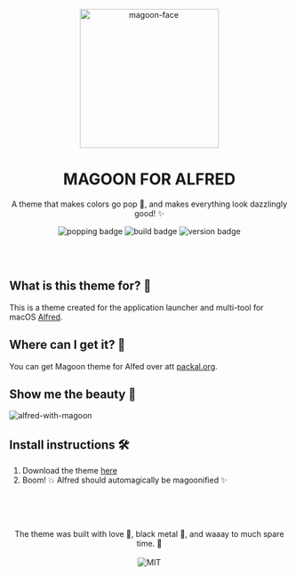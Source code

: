 <!--
  This is the template for themes.
  Replace all {{}} with the proper information.
  Follow the instructions in the comments.
  Place this in the root of the theme it regards.
  You are free to remove sections that are not necessary.
  Thank you, and good luck! 💚
-->

<p align="center">
  <img alt='magoon-face' src='https://cloud.githubusercontent.com/assets/14088342/25765655/6603ba32-31ee-11e7-8592-60ff4b445127.png' width='250'/>
  <h1 align="center">MAGOON FOR ALFRED</h1>
  <p align="center">A theme that makes colors go pop 🍾, and makes everything look dazzlingly good! ✨</p>
  <p align="center">
    <img alt='popping badge' src='https://img.shields.io/badge/colors-popping-green.svg?style=flat-square' />
    <img alt='build badge' src='https://img.shields.io/badge/build-passing-green.svg?style=flat-square' />
    <img alt='version badge' src='https://img.shields.io/badge/version-1.0.0-blue.svg?style=flat-square' />
  </p>
</div>

</br></br>

## What is this theme for? 🍻

This is a theme created for the application launcher and multi-tool for macOS [Alfred](https://www.alfredapp.com/). 

<!-- This is where you specify which software you're making pretty! -->

## Where can I get it? 🤲

You can get Magoon theme for Alfed over att [packal.org](http://www.packal.org/theme/magoon).

<!-- This is where you specify links to ex. vscode marketplace, alfred, etc. -->

## Show me the beauty 💅

![alfred-with-magoon](https://camo.githubusercontent.com/9512a65f32675065509204f916b9f29c3915c97afcfa4a9372f9574ef02757a0/68747470733a2f2f692e696d6775722e636f6d2f6e466f65744e382e6a7067)

<!-- This is where you show screenshot! -->

## Install instructions 🛠️

1. Download the theme [here](http://www.packal.org/theme/magoon)
2. Boom! 💥 Alfred should automagically be magoonified ✨

<!-- How do I get the theme to work? -->

</br></br>

<p align="center"><br>
  The theme was built with love 🥰, black metal 🎸, and waaay to much spare time. 💚 </br></br>
  <img alt='MIT' src='https://img.shields.io/github/license/ntwigs/magoon?style=flat-square' />
</p>
